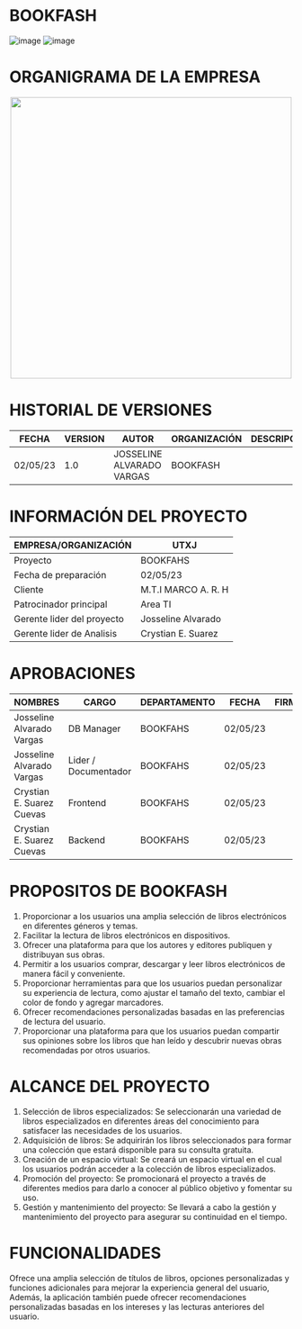 # BOOKFASH 

   
![image](https://github.com/srzzuares/DDI_Integradora_BOOKFASH/assets/84793967/04aceb1d-a28c-4346-a0e1-03c2abc32064)     ![image](https://github.com/srzzuares/DDI_Integradora_BOOKFASH/assets/84793967/51d4a167-96ea-40aa-84b2-c345b48733ad)

# ORGANIGRAMA DE LA EMPRESA
<p align="center">
  <img width="500" height="500" src="https://github.com/srzzuares/DDI_Integradora_BOOKFASH/assets/84793967/bbba864a-ac0e-413e-8e0c-eb2010dd4e7d">
</p>


# HISTORIAL DE VERSIONES

| FECHA    | VERSION  | AUTOR    | ORGANIZACIÓN | DESCRIPCIÓN |
|----------|----------|----------|--------------|-------------|
| 02/05/23    | 1.0   | JOSSELINE ALVARADO VARGAS   |  BOOKFASH            |             |

# INFORMACIÓN DEL PROYECTO

| EMPRESA/ORGANIZACIÓN | UTXJ |
|----------------------|------|
| Proyecto             |BOOKFAHS|
|Fecha de preparación  |02/05/23|
|Cliente               |M.T.I MARCO A. R. H|
|Patrocinador principal | Area TI |
|Gerente lider del proyecto | Josseline Alvarado |
|Gerente lider de Analisis | Crystian E. Suarez |


# APROBACIONES

| NOMBRES | CARGO | DEPARTAMENTO | FECHA | FIRMA |
|--------|-------|-----------------------------|---------------|------------|
|Josseline Alvarado Vargas| DB Manager | BOOKFAHS | 02/05/23 |             |
|Josseline Alvarado Vargas| Lider / Documentador | BOOKFAHS | 02/05/23 |             |
|Crystian E. Suarez Cuevas| Frontend | BOOKFAHS | 02/05/23 |             |
|Crystian E. Suarez Cuevas| Backend | BOOKFAHS | 02/05/23 |             |


# PROPOSITOS DE BOOKFASH

1.	Proporcionar a los usuarios una amplia selección de libros electrónicos en diferentes géneros y temas. 
2.	Facilitar la lectura de libros electrónicos en dispositivos. 
3.	Ofrecer una plataforma para que los autores y editores publiquen y distribuyan sus obras. 
4.	Permitir a los usuarios comprar, descargar y leer libros electrónicos de manera fácil y conveniente. 
5.	Proporcionar herramientas para que los usuarios puedan personalizar su experiencia de lectura, como ajustar el tamaño del texto, cambiar el color de fondo y agregar marcadores. 
6.	Ofrecer recomendaciones personalizadas basadas en las preferencias de lectura del usuario. 
7.	Proporcionar una plataforma para que los usuarios puedan compartir sus opiniones sobre los libros que han leído y descubrir nuevas obras recomendadas por otros usuarios.

# ALCANCE DEL PROYECTO

1. Selección de libros especializados: Se seleccionarán una variedad de libros especializados en diferentes áreas del conocimiento para satisfacer las necesidades de los usuarios.
2. Adquisición de libros: Se adquirirán los libros seleccionados para formar una colección que estará disponible para su consulta gratuita.
3. Creación de un espacio virtual: Se creará un espacio virtual en el cual los usuarios podrán acceder a la colección de libros especializados.
4. Promoción del proyecto: Se promocionará el proyecto a través de diferentes medios para darlo a conocer al público objetivo y fomentar su uso.
5. Gestión y mantenimiento del proyecto: Se llevará a cabo la gestión y mantenimiento del proyecto para asegurar su continuidad en el tiempo.

# FUNCIONALIDADES

Ofrece una amplia selección de títulos de libros, opciones personalizadas y funciones adicionales para mejorar la experiencia general del usuario, Además, la aplicación también puede ofrecer recomendaciones personalizadas basadas en los intereses y las lecturas anteriores del usuario. 




